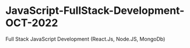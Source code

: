 # JavaScript-FullStack-Development-OCT-2022
Full Stack JavaScript Development (React.Js, Node.JS, MongoDb)
